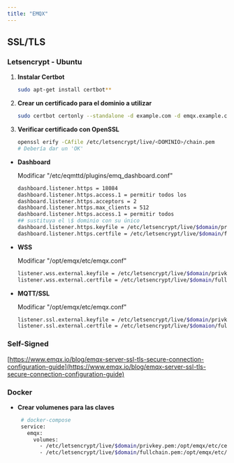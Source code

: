 ```yaml
---
title: "EMQX"
---
```


## SSL/TLS

### Letsencrypt - Ubuntu

1. **Instalar Certbot**

   ```sh
   sudo apt-get install certbot**
   ```

2. **Crear un certificado para el dominio a utilizar**

   ```sh
   sudo certbot certonly --standalone -d example.com -d emqx.example.com
   ```

3. **Verificar certificado con OpenSSL**

   ```sh
   openssl erify -CAfile /etc/letsencrypt/live/<DOMINIO>/chain.pem
   # Debería dar un 'OK'
   ```

- **Dashboard**

  Modificar "/etc/eqmttd/plugins/emq_dashboard.conf"

  ```sh
  dashboard.listener.https = 18084
  dashboard.listener.https.access.1 = permitir todos los
  dashboard.listener.https.acceptors = 2
  dashboard.listener.https.max_clients = 512
  dashboard.listener.https.access.1 = permitir todos
  ## sustituya el \$ dominio con su único
  dashboard.listener.https.keyfile = /etc/letsencrypt/live/$domain/privkey.pem
  dashboard.listener.https.certfile = /etc/letsencrypt/live/$domain/fullchain.pem
  ```

- **WSS**

  Modificar "/opt/emqx/etc/emqx.conf"

  ```sh
  listener.wss.external.keyfile = /etc/letsencrypt/live/$domain/privkey.pem
  listener.wss.external.certfile = /etc/letsencrypt/live/$domain/fullchain.pem
  ```

- **MQTT/SSL**

  Modificar "/opt/emqx/etc/emqx.conf"

  ```sh
  listener.ssl.external.keyfile = /etc/letsencrypt/live/$domain/privkey.pem
  listener.ssl.external.certfile = /etc/letsencrypt/live/$domaion/fullchain.pem
  ```

### Self-Signed

[https://www.emqx.io/blog/emqx-server-ssl-tls-secure-connection-configuration-guide](https://www.emqx.io/blog/emqx-server-ssl-tls-secure-connection-configuration-guide)

### Docker

- **Crear volumenes para las claves**

  ```sh
   # docker-compose
   service:
     emqx:
       volumes:
         - /etc/letsencrypt/live/$domain/privkey.pem:/opt/emqx/etc/certs/privkey.pem
         - /etc/letsencrypt/live/$domain/fullchain.pem:/opt/emqx/etc/certs/fullchain.pem
  ```
